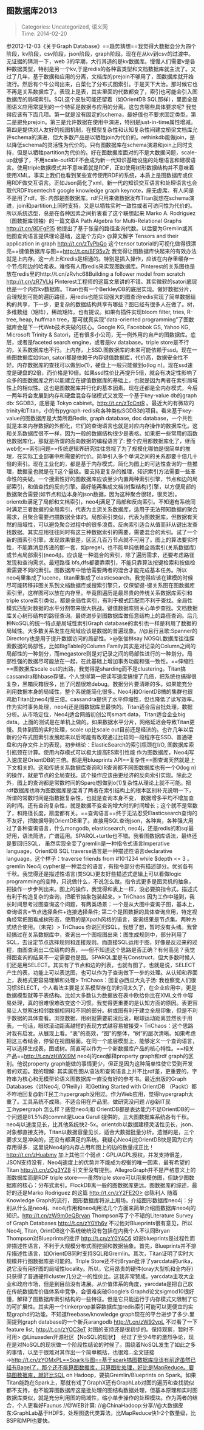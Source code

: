 图数据库2013
---
    
> Categories: Uncategorized, 语义网  
> Time: 2014-02-20
    
参2012-12-03《关于Graph Database》==趋势猜想==我觉得大数据会分为四个阶段，kv阶段，csv阶段，json阶段，graph阶段。现在在从kv到csv的过渡中。无证据的猜测一下，web 3的早期，大行其道的是kv数据库。慢慢人们需要v是各种数据类型，特别是另一个kv,于是redis的各种富类型和文档数据库就主流了。又过了几年，基于数据和应用的分离，文档库的prejoin不够用了，图数据库就开始流行。然后有个牛公司出来，白菜化了分布式图索引。于是天下大治。那时候它也不再是关系数据库了。表现上是表，其实里面的代数都变了，索引也可能会引入图数据库的局域索引。SQL这个皮肤可能还留着（如OrientDB SQL那样），里面全是图语义应用常提到的一个特征是数据与应用的分离。这包含哪些具体要求呢? 我觉得应该有下面几项。第一就是没有固定的schema，最好值也不要求固定类型。第二是避免prejoin。第三是允许数据在使用中演进，特别是just-in-time属性增减。第四是提供对人友好的视图机制，在模型复杂性和认知复杂性间建立桥梁文档库允许schema的演进，但大多数产品是以牺牲join为代价的。rethinkdb能做join，是以降低schema的灵活性为代价的。只有图数据库在schema演进和join上同时支持，但是以牺牲partition为代价的。好在图数据库面对的不是大数据问题，scale-up就够了，不用scale-outRDF不会成为新一代知识基础设施的处理语言和建模语言。使用triple数据模式并不意味着就是RDF，正如使用树形数据结构并不意味着使用XML。事实上我们也看到某些宣传使用RDF的系统，本质上是图数据库或仅用RDF做交互语言。正如Json简化了xml，新一代的知识交互语言和处理语言也会取代RDF#semtech# google knowledge graph keynote，座无虚席。有人问是不是用了rdf。答: 内部是图数据库。rdf只用来做数据发布Titan就想在schema演进，join和partition上同时支持，又是以牺牲实时一致性或者可访问性为代价的。所以系统选型，总是在各种因素之间折衷看了这个联想起来 Marko A. Rodriguez（图数据库领袖）的一篇文章A Path Algebra for Multi-Relational Graphs http://t.cn/8DFgP15 他提出了基于张量的路径查询代数。以后要为Gremlin或其他图查询语言提供理论基础，这是个方向> @算文解字 Tensors and their application in graph http://t.cn/zTvPbQo 这个tensor tutorial的可视化做得很漂亮==键值数据库与图==http://t.cn/8F95v7r 我觉得让图数据库快起来的有效办法就是上内存。这一点上和redis是相通的。特别是插入操作，应该在内存里缓存一个节点和边的哈希表。难怪有人用redis来实现图数据库。Pinterest的关系图也是放在redis里的http://t.cn/zRvhc68Building a follower model from scratch http://t.cn/zR7VLkj Pinterest工程师的这篇文章讲的不错。其实微软的satori底层也是一个内存kv数据库。Titan也有一个BerkleyDB的底层实现。做好数据分片，合理规划可能的遍历路径，用redis也能实现强大的图查询redis实现了简单数据结构的共享，下一步，更复杂的数据结构共享有哪些？图已经有很多人在做了。树，多维数组（矩阵），稀疏矩阵，也有提议。如果有插件实现bloom filter, tries, R-tree, heap, huffman tree，那可就真实现”data-oriented programming”了图数据库会是下一代Web技术突破的核心。Google KG, Facebbok GS, Yahoo KG, Microsoft Trinity & Satori，还有很多小公司，无一例外用的自产的图数据库。底层，或者是faceted search engine，或者是kv database。triple store是不行的，关系数据库也不行。上内存，上SSD.图数据库的未来可能依赖于ssd。现在一些图数据库如titan, satori都是依赖于内存键值数据库，代价高，数据安全性不好。内存数据库的查找可以做到o(1)，硬盘上一般只能做到o(log n)。现在ssd速度是硬盘的2倍，而价格是10倍。如果ssd性价比再提升5倍，就会有决定性影响了众多的图数据库之所以能建立在键值数据库的基础上，也就是因为两者在索引局域性上的相似性。这也是图数据库并行化的基本因素。现在还都是全内存模式，今后一两年将会发展到内存和硬盘混合存储模式又发现一个基于key-value db的graph db: SGDB3，底层是 Tokyo cabinet。http://t.cn/zTcCntR 。最近大的有微软的trinity和Titan，小的有pygraph-redis和各种类似SGDB3的项目。看来基于key-value的图数据库是大势所趋Redis, graph database, doc database，一个共性就是本来内存数据的外部化，它们的查询语言也就是对应内存操作的数据库化。这和关系数据库很不一样，因为一般的数据结构很少是表格。如果把一些常用的函数也数据库化，那就是所谓的面向数据的编程语言了: 整个应用都数据库化了，继而web化==索引问题==传统逻辑界研究往往忽视了为了规模化哪怕是很简单的推理，在实际工业部署中所需要的代价。简单引入多个单词之间的关系都要十倍几十倍的索引。现在工业化的，都是基于内存模式，简化为图上的可达性查询的一些推理，数据量也就是在T这个量级。要支持更复杂的推理，知识索引方法需要一些革命性的突破。一个搜索性好的图数据库应该至少内置两种索引引擎，节点和边的局部索引，和值查找的反向引擎。最好能再集成文档(树型结构)引擎，以方便局部的数据聚合需要(如节点和边本身的json数据，因为这种聚合很轻，很灵活)。orientdb满足了局部和文档索引，neo4j满足了局部和反向索引。不知道有系统同时满足三者数据的全局索引，代表为主流关系数据库，适用于无法预知数据的聚合需求，且聚合需要扫描数据全体的。局部索引类似，代表为图数据库，但数据有天然的局域性，可以避免聚合过程中的很多浪费。反向索引适合从值而非从键出发查找数据。其实应用往往同时有这三种数据索引的需要，需要混合的索引。试了一个新的图索引引擎，发现效果很差，区区几百万节点就不可用了。图上的算法要实时性，不能靠消息传递的那一套，如pregel，也不能单纯依赖全局索引(关系数据库)或节点局部索引(neo4j)。应该是一种混合的索引，除了遍历需求，还要考虑路径发现和查询需求。最短路径 bfs,dfs都要靠索引，不能只靠算法按键检索和按值检索需要不同的索引。图数据库中恰恰需要两者的混合才能完成基本任务。所以neo4j里集成了lucene，titan里集成了elasticsearch。我觉得应该在建模的时候尽可能转移非图关系到文档数据库或搜索引擎只，仅保留键-键关系图在图数据库索引里，这样图可以放在内存里。毕竟图遍历是最昂贵的传统关系数据库索引和triple store索引类似，都是全局性索引，有利于模式匹配而不利于查找。全局性模式匹配对数据的水平分割带来很大挑战。键值数据库则关心单步查找。文档数据库关心树形结构的路径查询。最终进步到图数据库做任意结构上的路径查询。后几种NoSQL的统一特点是局域性索引Graph database的索引也一样是利用了数据的局域性。大多数关系发生在局域应该是数据的普遍现象。//@且行且歌:Spanner的Directory也是用于提升数据访问的局部性。>@张俊林say NOSQL数据库往往探索数据的局部性，比如BigTable的Column Family其实是对记录的Column之间的局部性的一种划分，而megastore则是对记录之间的局部性进行的一种划分。局部性强的数据尽可能放在一起，在此基础上增加事务功能和强一致性。==伸缩性==图数据库scale out的出路，我觉得是sharding而不是clustering。Titan搞cassandra和hbase存储，个人觉得第一把读写速度搞慢了几倍，把系统也搞得很复杂，黑箱灰箱很多，出了问题很难debug。数据分片要清晰的多。如果能充分利用数据本身的局域性，整个系统能简化很多。Neo4j和OrientDB搞的集群也很鸡肋Titan比neo4j慢三倍。cassandra提供了水平伸缩性，但也降低了读写效率。作为实时事务处理，neo4j还是图数据库里最快的。Titan适合后台批处理，数据分析。从市场定位，Neo4j适合网络初创公司smart data，Titan适合企业big data。上面的测试是在单机上做的。如果数据水平分片，网络延迟会导致Titan更慢。具体到图的实时处理，scale up比scale out目前还是经济的。也许几年以后新的分布式图索引发展起来以后可能有改观通过比较同一段程序在SSD、普通硬盘和内存文件上的表现，初步结论：ElasticSearch的索引瓶颈在I/O, 图数据库索引瓶颈在计算。使用内存模式可以极大提高ES索引性能     作为图数据库，Neo4j写入速度是OrientDB的三倍。都是用blueprints API==复杂性==图查询天然就是上下文相关的。这和传统关系数据库查询和IR查询都不同图数据库也有一个O(log n)的操作，就是节点的全局查找。这个操作应该由更经济的反向索引实现。除此之外，图上的查询都是常数时间的Sparql想做到o(1)复杂性从理论上就不可能。把rdf数据库也称为图数据库是混淆了两者在索引结构上的根本区别补充说明一下，所谓的常数时间是指数据复杂性，也就是查询本身不变， 数据增多平均不增加查询时间。还有查询复杂性，就是数据不变查询增大时的时间增长；这个就不是常数了，和路径长度，扇度都有关。==查询语言==终于无法忍受Elasticsearch查询的不友好，把数据导到OrientDB里了。直接用SQL查询json，各种爽，各种强大用过了各种查询语言，什么mongodb, elasticsearch, neo4j，还是redis的和sql最好用，语法简洁，广谱适用。SPARQL+turtle也不错。我看图数据库语法，最终还是要回归SQL， 虽然实现全变了gremlin是一种指令式语言Imperative language，OrientDB SQL traverse语言是一种描述性语言declarative language。这个样子：traverse friends from #10:1234 while $depth <= 3 。gremlin Neo4j cypher是一种混合的语言，有指令部分也有描述部分。优劣各有千秋。我觉得还是描述性语言(类SQL)更友好些描述式逻辑上可以看做logic programming的变种，只说做什么，不说怎么做。指令式更多是图灵机的抽象，把操作一步步列出来。图上的操作，我觉得和表上一样，没必要搞指令式。描述式有利于构造复杂的查询，把细节抽象包装起来。> TriChaos 因为工作中碰到，我长时间思考过图查询这个问题，有两类场景：一个是从大图中查询子图，基本上，查询语言=节点选择条件+连接选择条件; 第二个是图数据的具体查询应用，特定视角经常把图看成树形态，使用的是Xpath风格的语言，查询结果是节点集。两种方式结合使用。（未完）> TriChaos 你说回归SQL，我想了想，暂时没有头绪。我曾经搞过在关系数据库中，查询出一个图视图出来：图生成规则中，部分利用了SQL，去设定节点选择规则和连接规则。而直接SQL运用于图，好像是反过来的过程，由图查询出二位结构的表，—–但不知道这个思路是否正确？有何高见？我觉得图查询的结果不一定需要也是图。SPARQL里是有Construct，但大多数时候人们还是用SELECT。其实有了节点和边的列表，也就有图了。也就是说，SELECT产生的表，功能上可以表达图，也可以作为子查询做下一步的处理。从认知和界面上，表格式更容易理解和处理> TriChaos：回复@西瓜大丸子汤: 我也察觉人们很习惯SELECT，个人看法主要是关系模型存在的时间太久了，在企业应用中，更是数据模型就等于表结构。比如大多数认为数据放在表中欧给你比在XML文件中容易处理，真的很难很难改变这个习惯。我觉得更重要的是认知方面的原因。表更容易让人觉察出相邻数据相同和不同的部分。树或图有利于建立全局印象，但是不利于数据的具体查看。浏览数据，用树就需要前滚后滚，眼球运动距离显然长于用表。一句话，眼球滚动距离越短的表现方式越容易被接受> TriChaos：这个思路对我有启发。从展现上看。“表”的高效，“图”的整体，“树”的层次清晰。如果考虑把这三者结合，停留在视图层面。在同一个底层模型上，能够定义一个查询语言，可以选择生成表，图或树。简直可以作为一个新数据库产品的核心特性。==相关产品==http://t.cn/zHWXl9M neo4j的ceo解释property graph和rdf graph的区别。他说property graph能做的事情更少，但正是因为这种简单性使它受到开发者的欢迎。我的理解: 其实属性图从语法和查询语言上并不比rdf差，更重要的，字符串为核心和无模型论语义图数据库一直没有好的参考书。最近出版的Graph Databases（讲Neo4j, O’Reilly）和Getting Started with OrientDB （Packt）都不咋地回复@新IT民工:hypergraph没用过。作为Web应用，觉得hypergraph太重了。工具系统不成熟，不适合用在产品里。做研究没问题 //@新IT民工:hypergraph 怎么样？感觉neo4j和 OrientDB都是表达能力不足OrientDB的一个问题是81.5%的commit是Luca Garulli提供的。三大图数据库系统各有千秋。neo4j以速度见长，比其他系统快2-5x。orientdb以数据建模灵活性见长，json、对象都直接支持。Titan以数据容量见长，适合大数据批量分析。遗憾的是，三个要求又是冲突的，还没有都满足的系统。我疑心Neo4j比OrientDB快是因为它内存用得多．这里说Neo4j的内存占用和图上的边的数量成正比！ http://t.cn/zHuabmv 加上其他三个弱点：GPL/AGPL授权，并发支持很差，JSON支持没有．Neo4j速度上的优势并不能成为权衡的唯一因素．最有希望的Titan http://t.cn/zOg3YZ8 引文里没有提到。AllegroGraph并不是严格意义上的图数据库而是RDF triple store——虽然triple store可以用来模仿图，但缺少图数据库的核心：分布式索引。FlockDB离一般的图数据库更远。图数据库的综述，最好的还是Marko Rodriguez 的这篇 http://t.cn/zY2FE2O> @陈利人 随着Knowledge Graph的流行，图形数据库将派上用场。介绍图形数据库neo4j：分别从什么是neo4j、neo4j作用和neo4j用法几个方面来简单介绍图数据库neo4j的知识。http://t.cn/zW9m0eQBryan Thompson写了个不错的Literature Survey of Graph Databases http://t.cn/zY0Yh6v 不过他对Blueprints很有意见，所以Neo4j, Titan, OrintDB这个系统统统没有包括在内我个人不认同Bryan Thompson对Blueprints的批评 http://t.cn/zY0Y4C6 如说blueprints是过程性而非描述性语言，不利于大规模分布式图挖掘和数据抽象。首先，Blueprints并不排斥描述性语言，如OrientDB同时支持SQL和Gremlin。其次，Titan证明了实时大规模并行图数据库是可能的。Triple Store还不行Bryan批评了yarcdata的urika，说它没有用好图的局域性locality。所以，它用昂贵的硬件(cray大型机和全内存)只获得了普通硬件cluster几分之一的性价比。这我非常赞成。yarcdata主攻大企业和政府市场，但是到目前没有进展。从价值体系的角度，yarcdata是把自己放在传统数据库价值体系中竞争，会很难突破Google’s Graphd论文sigmod10很好懂，解释了图数据库索引结构的一些特征。但是它只能运行于内存模式又限制了它的可扩展性。其实用一个tinkerprop兼容数据库加redis索引可能可以更便宜的实现graphd的功能。不知道freebase/knowledge graph现在的平台进步了多少.里面提到graph database的一个新兵arangodb http://t.cn/zW92vpL 不过看了一下feature list, http://t.cn/zYOC3eT 对图的支持还是很初步的。保持观察，暂时不可用> @Linuxeden开源社区【NoSQL的现状】　经过了至少4年的激烈争论，现在是对NoSQL的现状做一个阶段性结论的时候了。围绕着NoSQL发生了如此之多的事情，以至于很难对其作出一个简单概括，也很难…全文链接→http://t.cn/zYOMxPL==Spark与图==基于spark搞图数据库应该有前途虽然已经有Bagel了，那个还不能算图数据库，只算图批处理，好比是MapReduce。要搞图数据库，就好比SQL on Hadoop，要搞Gremlin/Blueprints on Spark。如果Titan能跑在Spark上，那就有戏了GraphX还有GraphLab对图的遍历和查找貌似都不支持，也不能算图数据库这是批处理的图结构数据处理，但基本原理和实时图数据库类似，就是充分利用图的局域性，缩小单步操作的处理模块。作为两者的结合，个人更看好Faunus //@WEB计算: //@ChinaHadoop:分享//@大数据皮东:GraphLab基于HDFS，处理图迭代类算法，比MapReduce快1-2个数量级，比BSP和MPI也要快。     
    
